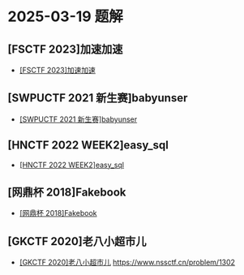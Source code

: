 # 2025-03-19 题解


## [FSCTF 2023]加速加速
- [[FSCTF 2023]加速加速](<[FSCTF 2023]加速加速.md>)

## [SWPUCTF 2021 新生赛]babyunser
- [[SWPUCTF 2021 新生赛]babyunser](<[SWPUCTF 2021 新生赛]babyunser.md>)

## [HNCTF 2022 WEEK2]easy_sql
- [[HNCTF 2022 WEEK2]easy_sql](<[HNCTF 2022 WEEK2]easy_sql.md>)

## [网鼎杯 2018]Fakebook

- [[网鼎杯 2018]Fakebook](<[网鼎杯 2018]Fakebook.md>)

## [GKCTF 2020]老八小超市儿

- [[GKCTF 2020]老八小超市儿](<[GKCTF 2020]老八小超市儿.md>)
 https://www.nssctf.cn/problem/1302
